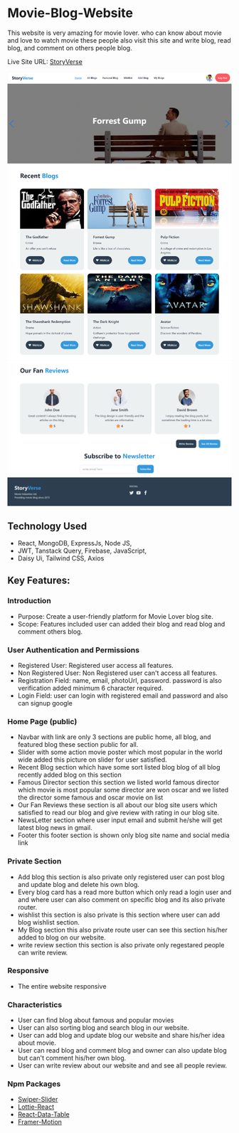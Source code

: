 # Movie-Blog-Website

This website is very amazing for movie lover. who can know about movie and love to watch movie these people also visit this site and write blog, read blog, and comment on others people blog.

Live Site URL: [StoryVerse](https://storyverse-blogsite.web.app/)

<a href="https://storyverse-blogsite.web.app">
  <img src="https://github.com/joysaha023/storyverse-client-side/blob/main/demo1.png" />
</a>

<a href="https://storyverse-blogsite.web.app">
  <img src="https://github.com/joysaha023/storyverse-client-side/blob/main/demo2.png" />
</a>

## Technology Used

 - React, MongoDB, ExpressJs, Node JS,
 - JWT, Tanstack Query, Firebase, JavaScript,
 - Daisy Ui, Tailwind CSS, Axios 


## Key Features:
### Introduction
- Purpose: Create a user-friendly platform for Movie Lover blog site.
- Scope: Features included user can added their blog and read blog and comment others blog.

### User Authentication and Permissions
- Registered User: Registered user access all features.
- Non Registered User: Non Registered user can't access all features.
- Registration Field: name, email, photoUrl, password. password is also verification added minimum 6 character required.
- Login Field: user can login with registered email and password and also can signup google 

### Home Page (public)
- Navbar with link are only 3 sections are public home, all blog, and featured blog these section public for all.
- Slider with some action movie poster which most popular in the world wide added this picture on slider for user satisfied.
- Recent Blog section which have some sort listed blog blog of all blog recently added blog on this section
- Famous Director section this section we listed world famous director which movie is most popular some director are won oscar and we listed the director some famous and oscar movie on list
- Our Fan Reviews these section is all about our blog site users which satisfied to read our blog and give review with rating in our blog site.
- NewsLetter section where user input email and submit he/she will get latest blog news in gmail.
- Footer this footer section is shown only blog site name and social media link 


### Private Section
- Add blog this section is also private only registered user can post blog and update blog and delete his own blog.
- Every blog card has a read more button which only read a login user and and where user can also comment on specific blog and its also private router.
- wishlist this section is also private is this section where user can add blog wishlist section.
- My Blog section this also private route user can see this section his/her added to blog on our website.
- write review section this section is also private only regestared people can write review.

### Responsive
- The entire website responsive

### Characteristics
- User can find blog about famous and popular movies
- User can also sorting blog and search blog in our website.
- User can add blog and update blog our website and share his/her idea about movie.
- User can read blog and comment blog and owner can also update blog but can't comment his/her own blog.
- User can write review about our website and and see all people review.


### Npm Packages
- [Swiper-Slider](https://swiperjs.com)
- [Lottie-React](https://www.npmjs.com/package/lottie-react)
- [React-Data-Table](https://www.npmjs.com/package/react-data-table-component)
- [Framer-Motion](https://www.npmjs.com/package/framer-motion)
